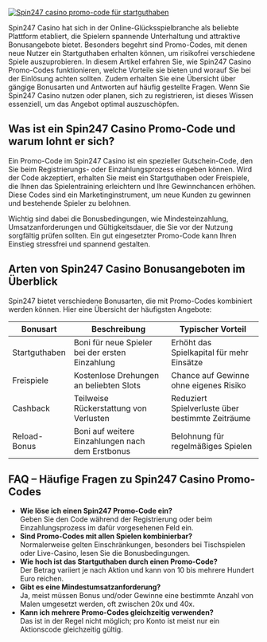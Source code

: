 [![Spin247 casino promo-code für startguthaben](https://123-caf.pages.dev/gitsignup.png)](https://vrmoo.ru/Bt82HjjY)

<p>Spin247 Casino hat sich in der Online-Glücksspielbranche als beliebte Plattform etabliert, die Spielern spannende Unterhaltung und attraktive Bonusangebote bietet. Besonders begehrt sind Promo-Codes, mit denen neue Nutzer ein Startguthaben erhalten können, um risikofrei verschiedene Spiele auszuprobieren. In diesem Artikel erfahren Sie, wie Spin247 Casino Promo-Codes funktionieren, welche Vorteile sie bieten und worauf Sie bei der Einlösung achten sollten. Zudem erhalten Sie eine Übersicht über gängige Bonusarten und Antworten auf häufig gestellte Fragen. Wenn Sie Spin247 Casino nutzen oder planen, sich zu registrieren, ist dieses Wissen essenziell, um das Angebot optimal auszuschöpfen.</p>  <h2>Was ist ein Spin247 Casino Promo-Code und warum lohnt er sich?</h2> <p>Ein Promo-Code im Spin247 Casino ist ein spezieller Gutschein-Code, den Sie beim Registrierungs- oder Einzahlungsprozess eingeben können. Wird der Code akzeptiert, erhalten Sie meist ein Startguthaben oder Freispiele, die Ihnen das Spielentraining erleichtern und Ihre Gewinnchancen erhöhen. Diese Codes sind ein Marketinginstrument, um neue Kunden zu gewinnen und bestehende Spieler zu belohnen.</p> <p>Wichtig sind dabei die Bonusbedingungen, wie Mindesteinzahlung, Umsatzanforderungen und Gültigkeitsdauer, die Sie vor der Nutzung sorgfältig prüfen sollten. Ein gut eingesetzter Promo-Code kann Ihren Einstieg stressfrei und spannend gestalten.</p>  <h2>Arten von Spin247 Casino Bonusangeboten im Überblick</h2> <p>Spin247 bietet verschiedene Bonusarten, die mit Promo-Codes kombiniert werden können. Hier eine Übersicht der häufigsten Angebote:</p>  <table>   <thead>     <tr>       <th>Bonusart</th>       <th>Beschreibung</th>       <th>Typischer Vorteil</th>     </tr>   </thead>   <tbody>     <tr>       <td>Startguthaben</td>       <td>Boni für neue Spieler bei der ersten Einzahlung</td>       <td>Erhöht das Spielkapital für mehr Einsätze</td>     </tr>     <tr>       <td>Freispiele</td>       <td>Kostenlose Drehungen an beliebten Slots</td>       <td>Chance auf Gewinne ohne eigenes Risiko</td>     </tr>     <tr>       <td>Cashback</td>       <td>Teilweise Rückerstattung von Verlusten</td>       <td>Reduziert Spielverluste über bestimmte Zeiträume</td>     </tr>     <tr>       <td>Reload-Bonus</td>       <td>Boni auf weitere Einzahlungen nach dem Erstbonus</td>       <td>Belohnung für regelmäßiges Spielen</td>     </tr>   </tbody> </table>  <h2>FAQ – Häufige Fragen zu Spin247 Casino Promo-Codes</h2> <ul>   <li><strong>Wie löse ich einen Spin247 Promo-Code ein?</strong><br>Geben Sie den Code während der Registrierung oder beim Einzahlungsprozess im dafür vorgesehenen Feld ein.</li>   <li><strong>Sind Promo-Codes mit allen Spielen kombinierbar?</strong><br>Normalerweise gelten Einschränkungen, besonders bei Tischspielen oder Live-Casino, lesen Sie die Bonusbedingungen.</li>   <li><strong>Wie hoch ist das Startguthaben durch einen Promo-Code?</strong><br>Der Betrag variiert je nach Aktion und kann von 10 bis mehrere Hundert Euro reichen.</li>   <li><strong>Gibt es eine Mindestumsatzanforderung?</strong><br>Ja, meist müssen Bonus und/oder Gewinne eine bestimmte Anzahl von Malen umgesetzt werden, oft zwischen 20x und 40x.</li>   <li><strong>Kann ich mehrere Promo-Codes gleichzeitig verwenden?</strong><br>Das ist in der Regel nicht möglich; pro Konto ist meist nur ein Aktionscode gleichzeitig gültig.</li> </ul>